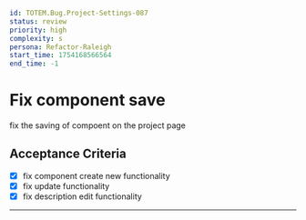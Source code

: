 ```yaml
id: TOTEM.Bug.Project-Settings-087
status: review
priority: high
complexity: s
persona: Refactor-Raleigh
start_time: 1754168566564
end_time: -1
```

# Fix component save

fix the saving of compoent on the project page

## Acceptance Criteria

- [x] fix component create new functionality
- [x] fix update functionality
- [x] fix description edit functionality

---
